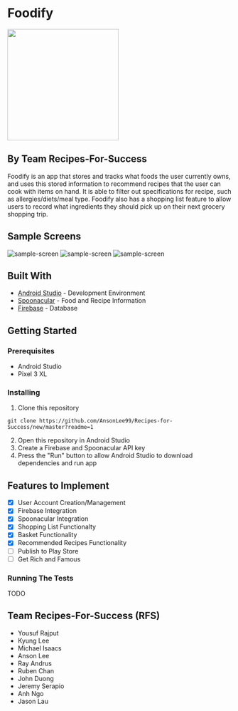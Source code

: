 # Foodify 

<img src="images/logo.png" width="250" height="250">

## By Team Recipes-For-Success
Foodify is an app that stores and tracks what foods the user currently owns, and uses this stored information to recommend recipes that the user can cook with items on hand. It is able to filter out specifications for recipe, such as allergies/diets/meal type. Foodify also has a shopping list feature to allow users to record what ingredients they should pick up on their next grocery shopping trip.
## Sample Screens
![sample-screen](images/sample1.png)
![sample-screen](images/sample2.png)
![sample-screen](images/sample3.png)
## Built With
- [Android Studio](https://developer.android.com/studio) - Development Environment
- [Spoonacular](https://spoonacular.com/) - Food and Recipe Information
- [Firebase](https://firebase.google.com/) - Database

## Getting Started
### Prerequisites
- Android Studio
- Pixel 3 XL
### Installing
1. Clone this repository
```
git clone https://github.com/AnsonLee99/Recipes-for-Success/new/master?readme=1
```
2. Open this repository in Android Studio
3. Create a Firebase and Spoonacular API key
4. Press the "Run" button to allow Android Studio to download dependencies and run app
## Features to Implement
- [x] User Account Creation/Management
- [x] Firebase Integration
- [x] Spoonacular Integration
- [x] Shopping List Functionalty
- [x] Basket Functionality
- [x] Recommended Recipes Functionality
- [ ] Publish to Play Store
- [ ] Get Rich and Famous
### Running The Tests
TODO

## Team Recipes-For-Success (RFS)
- Yousuf Rajput
- Kyung Lee
- Michael Isaacs
- Anson Lee
- Ray Andrus
- Ruben Chan 
- John Duong 
- Jeremy Serapio 
- Anh Ngo 
- Jason Lau
